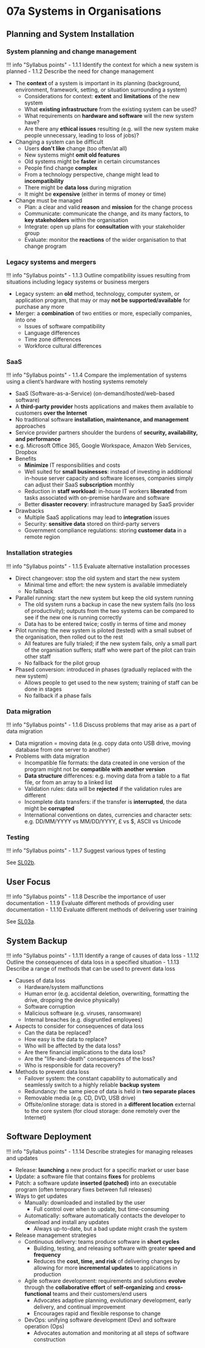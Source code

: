# 07a Systems in Organisations

## Planning and System Installation

### System planning and change management

!!! info "Syllabus points"
    - 1.1.1 Identify the context for which a new system is planned
    - 1.1.2 Describe the need for change management

- The **context** of a system is important in its planning (background, environment, framework, setting, or situation surrounding a system)
    - Considerations for context: **extent** and **limitations** of the new system
    - What **existing infrastructure** from the existing system can be used?
    - What requirements on **hardware and software** will the new system have?
    - Are there any **ethical issues** resulting (e.g. will the new system make people unnecessary, leading to loss of jobs)?
- Changing a system can be difficult
    - Users **don't like** change (too often/at all)
    - New systems might **omit old features**
    - Old systems might be **faster** in certain circumstances
    - People find change **complex**
    - From a technology perspective, change might lead to **incompatibility**
    - There might be **data loss** during migration
    - It might be **expensive** (either in terms of money or time)
- Change must be managed
    - Plan: a clear and valid **reason** and **mission** for the change process
    - Communicate: communicate the change, and its many factors, to **key stakeholders** within the organisation
    - Integrate: open up plans for **consultation** with your stakeholder group
    - Evaluate: monitor the **reactions** of the wider organisation to that change program

### Legacy systems and mergers

!!! info "Syllabus points"
    - 1.1.3 Outline compatibility issues resulting from situations including legacy systems or business mergers

- Legacy system: an **old** method, technology, computer system, or application program, that may or may **not be supported/available** for purchase any more
- Merger: a **combination** of two entities or more, especially companies, into one
    - Issues of software compatibility
    - Language differences
    - Time zone differences
    - Workforce cultural differences

### SaaS

!!! info "Syllabus points"
    - 1.1.4 Compare the implementation of systems using a client’s hardware with hosting systems remotely

- SaaS (Software-as-a-Service) (on-demand/hosted/web-based software)
- A **third-party provider** hosts applications and makes them available to customers **over the Internet**
- No traditional software **installation, maintenance, and management** approaches
- Service provider partners shoulder the burdens of **security, availability, and performance**
- e.g. Microsoft Office 365, Google Workspace, Amazon Web Services, Dropbox
- Benefits
    - **Minimize** IT responsibilities and costs
    - Well suited for **small businesses**: instead of investing in additional in-house server capacity and software licenses, companies simply can adjust their SaaS **subscription** monthly
    - Reduction in **staff workload**: in-house IT workers **liberated** from tasks associated with on-premise hardware and software
    - Better **disaster recovery**: infrastructure managed by SaaS provider
- Drawbacks
    - Multiple SaaS applications may lead to **integration** issues
    - Security: **sensitive data** stored on third-party servers
    - Government compliance regulations: storing **customer data** in a remote region

### Installation strategies

!!! info "Syllabus points"
    - 1.1.5 Evaluate alternative installation processes

- Direct changeover: stop the old system and start the new system
    - Minimal time and effort: the new system is available immediately
    - No fallback
- Parallel running: start the new system but keep the old system running
    - The old system runs a backup in case the new system fails (no loss of productivity); outputs from the two systems can be compared to see if the new one is running correctly
    - Data has to be entered twice; costly in terms of time and money
- Pilot running: the new system is piloted (tested) with a small subset of the organisation, then rolled out to the rest
    - All features are fully trialed; if the new system fails, only a small part of the organisation suffers; staff who were part of the pilot can train other staff
    - No fallback for the pilot group
- Phased conversion: introduced in phases (gradually replaced with the new system)
    - Allows people to get used to the new system; training of staff
can be done in stages
    - No fallback if a phase fails

### Data migration

!!! info "Syllabus points"
    - 1.1.6 Discuss problems that may arise as a part of data migration

- Data migration = moving data (e.g. copy data onto USB drive, moving database from one server to another)
- Problems with data migration
    - Incompatible file formats: the data created in one version of the program might not be **compatible with another version**
    - **Data structure** differences: e.g. moving data from a table to a flat file, or from an array to a linked list
    - Validation rules: data will be **rejected** if the validation rules are different
    - Incomplete data transfers: if the transfer is **interrupted**, the data might be **corrupted**
    - International conventions on dates, currencies and character sets: e.g. DD/MM/YYYY vs MM/DD/YYYY, £ vs $, ASCII vs Unicode

### Testing

!!! info "Syllabus points"
    - 1.1.7 Suggest various types of testing

See [SL02b](02b.md#planning-system-installation).

## User Focus

!!! info "Syllabus points"
    - 1.1.8 Describe the importance of user documentation
    - 1.1.9 Evaluate different methods of providing user documentation
    - 1.1.10 Evaluate different methods of delivering user training

See [SL03a](03a.md).

## System Backup

!!! info "Syllabus points"
    - 1.1.11 Identify a range of causes of data loss
    - 1.1.12 Outline the consequences of data loss in a specified situation
    - 1.1.13 Describe a range of methods that can be used to prevent data loss

- Causes of data loss
    - Hardware/system malfunctions
    - Human error (e.g. accidental deletion, overwriting, formatting the drive, dropping the device physically)
    - Software corruption
    - Malicious software (e.g. viruses, ransomware)
    - Internal breaches (e.g. disgruntled employees)
- Aspects to consider for consequences of data loss
    - Can the data be replaced?
    - How easy is the data to replace?
    - Who will be affected by the data loss?
    - Are there financial implications to the data loss?
    - Are the "life-and-death" consequences of the loss?
    - Who is responsible for data recovery?
- Methods to prevent data loss
    - Failover system: the constant capability to automatically and seamlessly switch to a highly reliable **backup system**
    - Redundancy: the same piece of data is held in **two separate places**
    - Removable media (e.g. CD, DVD, USB drive)
    - Offsite/online storage: data is stored in a **different location** external to the core system (for cloud storage: done remotely over the Internet)

## Software Deployment

!!! info "Syllabus points"
    - 1.1.14 Describe strategies for managing releases and updates

- Release: **launching** a new product for a specific market or user base
- Update: a software file that contains **fixes** for problems
- Patch: a software update **inserted (patched)** into an executable program (often temporary fixes between full releases)
- Ways to get updates
    - Manually: downloaded and installed by the user
        - Full control over when to update, but time-consuming
    - Automatically: software automatically contacts the developer to download and install any updates
        - Always up-to-date, but a bad update might crash the system
- Release management strategies
    - Continuous delivery: teams produce software in **short cycles**
        - Building, testing, and releasing software with greater **speed and frequency**
        - Reduces the **cost, time, and risk** of delivering changes by allowing for more **incremental updates** to applications in production
    - Agile software development: requirements and solutions **evolve** through the **collaborative effort** of **self-organizing** and **cross-functional** teams and their customers/end users
        - Advocates adaptive planning, evolutionary development, early delivery, and continual improvement
        - Encourages rapid and flexible response to change
    - DevOps: unifying software development (Dev) and software operation (Ops)
        - Advocates automation and monitoring at all steps of software construction
